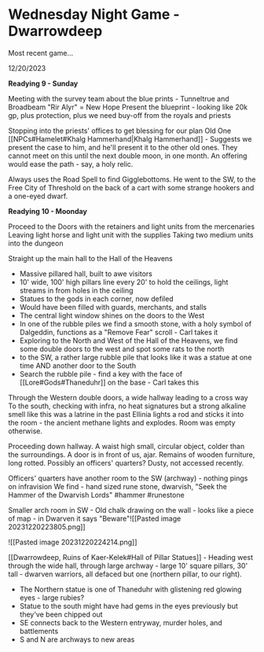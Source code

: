 # Wednesday Night Game - Dwarrowdeep

Most recent game...

12/20/2023

**Readying 9 - Sunday**

Meeting with the survey team about the blue prints - Tunneltrue and Broadbeam
"Rir Alyr" = New Hope
Present the blueprint - looking like 20k gp, plus protection, plus we need buy-off from the royals and priests

Stopping into the priests' offices to get blessing for our plan
Old One [[NPCs#Hamelet#Khalg Hammerhand|Khalg Hammerhand]] - Suggests we present the case to him, and he'll present it to the other old ones. They cannot meet on this until the next double moon, in one month.  An offering would ease the path - say, a holy relic.

Always uses the Road Spell to find Gigglebottoms.  He went to the SW, to the Free City of Threshold on the back of a cart with some strange hookers and a one-eyed dwarf.

**Readying 10 - Moonday**

Proceed to the Doors with the retainers and light units from the mercenaries
Leaving light horse and light unit with the supplies
Taking two medium units into the dungeon

Straight up the main hall to the Hall of the Heavens
- Massive pillared hall, built to awe visitors
- 10' wide, 100' high pillars line every 20' to hold the ceilings, light streams in from holes in the ceiling
- Statues to the gods in each corner, now defiled
- Would have been filled with guards, merchants, and stalls
- The central light window shines on the doors to the West
- In one of the rubble piles we find a smooth stone, with a holy symbol of Dalgeddin, functions as a "Remove Fear" scroll - Carl takes it
- Exploring to the North and West of the Hall of the Heavens, we find some double doors to the west and spot some rats to the north
- to the SW, a rather large rubble pile that looks like it was a statue at one time AND another door to the South
- Search the rubble pile - find a key with the face of [[Lore#Gods#Thaneduhr]] on the base - Carl takes this

Through the Western double doors, a wide hallway leading to a cross way
To the south, checking with infra, no heat signatures but a strong alkaline smell like this was a latrine in the past
Ellinia lights a rod and sticks it into the room - the ancient methane lights and explodes.  Room was empty otherwise.

Proceeding down hallway.  A waist high small, circular object, colder than the surroundings.  A door is in front of us, ajar.  Remains of wooden furniture, long rotted.  Possibly an officers' quarters?  Dusty, not accessed recently.

Officers' quarters have another room to the SW (archway) - nothing pings on infravision
We find - hand sized rune stone, dwarvish, "Seek the Hammer of the Dwarvish Lords" #hammer #runestone 

Smaller arch room in SW - Old chalk drawing on the wall - looks like a piece of map - in Dwarven it says "Beware"![[Pasted image 20231220223805.png]]

![[Pasted image 20231220224214.png]]

[[Dwarrowdeep, Ruins of Kaer-Kelek#Hall of Pillar Statues]] - Heading west through the wide hall, through large archway - large 10' square pillars, 30' tall - dwarven warriors, all defaced but one (northern pillar, to our right).
- The Northern statue is one of Thaneduhr with glistening red glowing eyes - large rubies?
- Statue to the south might have had gems in the eyes previously but they've been chipped out
- SE connects back to the Western entryway, murder holes, and battlements
- S and N are archways to new areas
